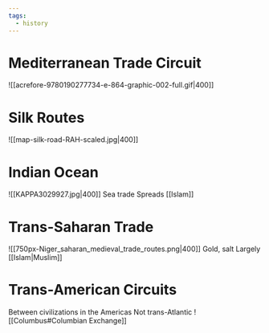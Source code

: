 ```yaml
---
tags:
  - history
---
```

# Mediterranean Trade Circuit
![[acrefore-9780190277734-e-864-graphic-002-full.gif|400]]
# Silk Routes
![[map-silk-road-RAH-scaled.jpg|400]]
# Indian Ocean
![[KAPPA3029927.jpg|400]]
Sea trade
Spreads [[Islam]]
# Trans-Saharan Trade
![[750px-Niger_saharan_medieval_trade_routes.png|400]]
Gold, salt
Largely [[Islam|Muslim]]
# Trans-American Circuits
Between civilizations in the Americas
Not trans-Atlantic
![[Columbus#Columbian Exchange]]
